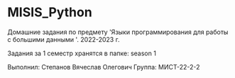# MISIS_Python
Домашние задания по предмету 'Языки программирования для работы с большими данными '. 2022-2023 г.

Задания за 1 семестр хранятся в папке: season 1

Выполнил: Степанов Вячеслав Олегович
Группа: МИСТ-22-2-2
